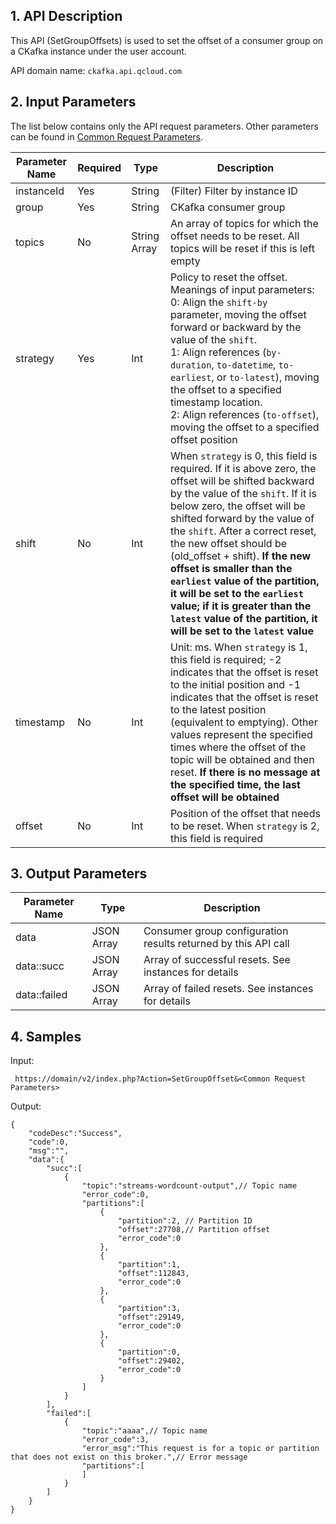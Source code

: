 ## 1. API Description

This API (SetGroupOffsets) is used to set the offset of a consumer group on a CKafka instance under the user account.

API domain name: `ckafka.api.qcloud.com`

## 2. Input Parameters

The list below contains only the API request parameters. Other parameters can be found in [Common Request Parameters](https://intl.cloud.tencent.com/doc/api/431/5883).

| Parameter Name | Required | Type | Description |
|---------|---------|---------|---------|
|instanceId | Yes | String| (Filter) Filter by instance ID |
|group| Yes |String | CKafka consumer group |
|topics| No |String Array| An array of topics for which the offset needs to be reset. All topics will be reset if this is left empty |
|strategy| Yes |Int| Policy to reset the offset. Meanings of input parameters: <br> 0: Align the `shift-by` parameter, moving the offset forward or backward by the value of the `shift`. <br> 1: Align references (`by-duration`, `to-datetime`, `to-earliest`, or `to-latest`), moving the offset to a specified timestamp location. <br> 2: Align references (`to-offset`), moving the offset to a specified offset position |
|shift| No |Int| When `strategy` is 0, this field is required. If it is above zero, the offset will be shifted backward by the value of the `shift`. If it is below zero, the offset will be shifted forward by the value of the `shift`. After a correct reset, the new offset should be (old_offset + shift). **If the new offset is smaller than the `earliest` value of the partition, it will be set to the `earliest` value; if it is greater than the `latest` value of the partition, it will be set to the `latest` value** |
|timestamp| No |Int|Unit: ms. When `strategy` is 1, this field is required; -2 indicates that the offset is reset to the initial position and -1 indicates that the offset is reset to the latest position (equivalent to emptying). Other values represent the specified times where the offset of the topic will be obtained and then reset. **If there is no message at the specified time, the last offset will be obtained** |
|offset| No |Int| Position of the offset that needs to be reset. When `strategy` is 2, this field is required |

## 3. Output Parameters

| Parameter Name | Type | Description |
|---------|---------|---------|
|data|JSON Array| Consumer group configuration results returned by this API call |
|data::succ|JSON Array| Array of successful resets. See instances for details |
|data::failed|JSON Array| Array of failed resets. See instances for details |

## 4. Samples

Input:

```
 https://domain/v2/index.php?Action=SetGroupOffset&<Common Request Parameters>
```

Output:

```
{
    "codeDesc":"Success",
    "code":0,
    "msg":"",
    "data":{
        "succ":[
            {
                "topic":"streams-wordcount-output",// Topic name
                "error_code":0,
                "partitions":[
                    {
                        "partition":2, // Partition ID 
                        "offset":27708,// Partition offset
                        "error_code":0
                    },
                    {
                        "partition":1,
                        "offset":112843,
                        "error_code":0
                    },
                    {
                        "partition":3,
                        "offset":29149,
                        "error_code":0
                    },
                    {
                        "partition":0,
                        "offset":29402,
                        "error_code":0
                    }
                ]
            }
        ],
        "failed":[
            {
                "topic":"aaaa",// Topic name
                "error_code":3,
                "error_msg":"This request is for a topic or partition that does not exist on this broker.",// Error message
                "partitions":[
                ]
            }
        ]
    }
}
```

